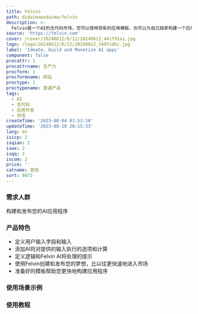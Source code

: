 ```yaml
---
title: Felvin
path: didaimawudaima/felvin
description: >-
  Felvin是一个AI的无代码市场，您可以使用现有的应用模板，也可以为自己独家构建一个应用。Felvin提供强大的AI工具和直观的平台，让您轻松设计、开发和将高质量的定制应用快速易地发布和盈利，无需任何编码知识。
source: 'https://felvin.com'
cover: /cover/20240612/6/12/20240612_441f91a1.jpg
logo: /logo/20240612/6/12/20240612_3497cdbc.jpg
label: 'Ideate, build and Monetize AI apps'
component: false
procattr: 1
procattrname: 生产力
procform: 1
procformname: 网站
proctype: 1
proctypename: 普通产品
tags:
  - AI
  - 无代码
  - 应用开发
  - 市场
createTime: '2023-08-04 01:53:10'
updateTime: '2023-08-18 20:15:33'
lang: en
isicp: 2
isqian: 2
iswx: 2
isqq: 2
iscom: 2
price: ''
catname: 其他
sort: 8073
---
```




### 需求人群
构建和发布您的AI应用程序

### 产品特色
- 定义用户输入字段和输入
- 添加AI将对提供的输入执行的选项和计算
- 定义逻辑和Felvin AI将处理的提示
- 使用Felvin创建和发布您的梦想，比以往更快速地进入市场
- 准备好的模板帮助您更快地构建应用程序

### 使用场景示例


### 使用教程


  
